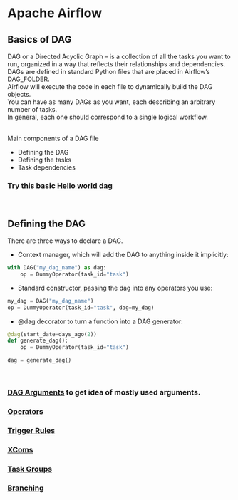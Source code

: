 # Apache Airflow

## Basics of DAG
DAG or a Directed Acyclic Graph – is a collection of all the tasks you want to run, organized in a way that reflects their relationships and dependencies.<br> 
DAGs are defined in standard Python files that are placed in Airflow’s DAG_FOLDER. <br>
Airflow will execute the code in each file to dynamically build the DAG objects.<br>
You can have as many DAGs as you want, each describing an arbitrary number of tasks. <br>
In general, each one should correspond to a single logical workflow.<br><br>

Main components of a DAG file
 - Defining the DAG
 - Defining the tasks
 - Task dependencies

 ### **Try this basic [Hello world dag](https://github.com/sampathsvskr/GCP/tree/main/composer_airflow/dag_arguments_and_variables/hello_world_dag.py)**

 <br>

## Defining the DAG
There are three ways to declare a DAG. 
- Context manager, which will add the DAG to anything inside it implicitly:
```python
with DAG("my_dag_name") as dag:
    op = DummyOperator(task_id="task")
```

- Standard constructor, passing the dag into any operators you use:
```python
my_dag = DAG("my_dag_name")
op = DummyOperator(task_id="task", dag=my_dag)
```
- @dag decorator to turn a function into a DAG generator:

```python
@dag(start_date=days_ago(2))
def generate_dag():
    op = DummyOperator(task_id="task")

dag = generate_dag()
```
<br>

### **[DAG Arguments](https://github.com/sampathsvskr/GCP/tree/main/composer_airflow/dag_arguments_and_variables)** to get idea of mostly used arguments.

### **[Operators](https://github.com/sampathsvskr/GCP/tree/main/composer_airflow/operators)** 


### **[Trigger Rules](https://github.com/sampathsvskr/GCP/tree/main/composer_airflow/trigger_rules)** 

### **[XComs](https://github.com/sampathsvskr/GCP/tree/main/composer_airflow/xcoms)** 

### **[Task Groups](https://github.com/sampathsvskr/GCP/tree/main/composer_airflow/task_groups_and_branching)** 

### **[Branching](https://github.com/sampathsvskr/GCP/tree/main/composer_airflow/task_groups_and_branching)** 